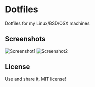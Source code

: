 # Dotfiles
Dotfiles for my Linux/BSD/OSX machines

## Screenshots
![Screenshot1](https://raw.github.com/renegadevi/dotfiles/Screenshots/Screenshot_01.png)
![Screenshot2](https://raw.github.com/renegadevi/dotfiles/Screenshots/Screenshot_02.png)

## License
Use and share it,  MIT license!
